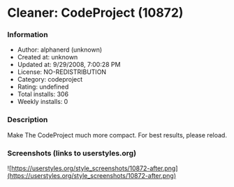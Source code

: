 # Cleaner: CodeProject (10872)

### Information
- Author: alphanerd (unknown)
- Created at: unknown
- Updated at: 9/29/2008, 7:00:28 PM
- License: NO-REDISTRIBUTION
- Category: codeproject
- Rating: undefined
- Total installs: 306
- Weekly installs: 0


### Description
Make The CodeProject much more compact. For best results, please reload.


### Screenshots (links to userstyles.org)
![https://userstyles.org/style_screenshots/10872-after.png](https://userstyles.org/style_screenshots/10872-after.png)


